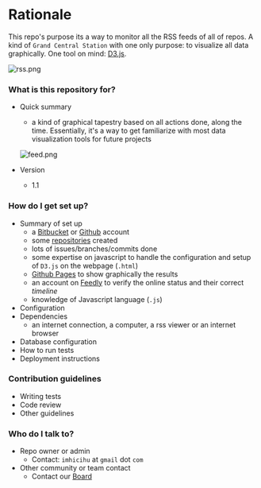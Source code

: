 # Rationale #

This repo's purpose its a way to monitor all the RSS feeds of all of repos. A kind of `Grand Central Station` with one only purpose: to visualize all data graphically. One tool on mind: [D3.js](https://d3js.org/).

![rss.png](https://bitbucket.org/repo/AgG5e6d/images/2187833784-rss.png)



### What is this repository for? ###

* Quick summary
	- a kind of  graphical tapestry  based on all actions done, along the time. Essentially, it's a way to get familiarize with most data visualization tools for future  projects
	
	![feed.png](https://bitbucket.org/repo/aBjx4q/images/1626076599-feed.png)
	
* Version
	- 1.1

### How do I get set up? ###

* Summary of set up
	- a [Bitbucket](http://bitbucket.org/) or [Github](http://github.com/) account
	- some [repositories](https://bitbucket.org/imhicihu/) created
	- lots of issues/branches/commits done
	- some expertise on javascript to handle the configuration and setup of `D3.js` on the webpage (`.html`)
	- [Github Pages](https://pages.github.com/) to show graphically the results
	- an account on [Feedly](http://feedly.com/) to verify the online status and their correct _timeline_
	- knowledge of Javascript language (`.js`)
* Configuration
* Dependencies
	- an internet connection, a computer, a rss viewer or an internet browser
* Database configuration
* How to run tests
* Deployment instructions

### Contribution guidelines ###

* Writing tests
* Code review
* Other guidelines

### Who do I talk to? ###

* Repo owner or admin
	- Contact: `imhicihu` at `gmail` dot `com`
* Other community or team contact
	- Contact our [Board](https://bitbucket.org/imhicihu/rss-feeds-self-tracking-control-of-repositories/addon/trello/trello-board)